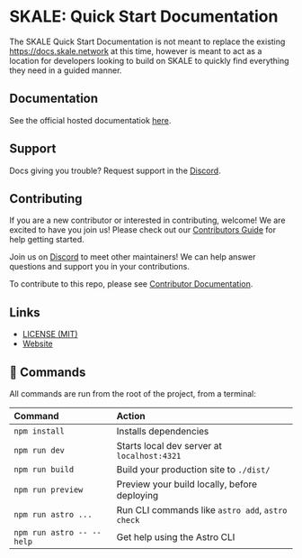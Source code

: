# SKALE: Quick Start Documentation

The SKALE Quick Start Documentation is not meant to replace the existing https://docs.skale.network at this time, however is meant to act as a location for developers looking to build on SKALE to quickly find everything they need in a guided manner.

## Documentation

See the official hosted documentatiok [here](https://docs.skale.dirtroad.dev).

## Support

Docs giving you trouble? Request support in the [Discord](https://discord.dirtroad.dev).

## Contributing

If you are a new contributor or interested in contributing, welcome! We are excited to have you join us! Please check out our [Contributors Guide](./CONTRIBUTING.md) for help getting started.

Join us on [Discord](https://discord.dirtroad.dev) to meet other maintainers! We can help answer questions and support you in your contributions.

To contribute to this repo, please see [Contributor Documentation](./CONTRIBUTORS.md).

## Links

- [LICENSE (MIT)](./LICENSE)
- [Website](https://docs.skale.dirtroad.dev)

## 🧞 Commands

All commands are run from the root of the project, from a terminal:

| Command | Action |
| :-- | :-- |
| `npm install` | Installs dependencies |
| `npm run dev` | Starts local dev server at `localhost:4321` |
| `npm run build` | Build your production site to `./dist/` |
| `npm run preview` | Preview your build locally, before deploying |
| `npm run astro ...` | Run CLI commands like `astro add`, `astro check` |
| `npm run astro -- --help` | Get help using the Astro CLI |
